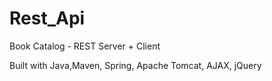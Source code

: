 # Rest_Api
Book Catalog - REST Server + Client

 Built with
 Java,Maven, Spring, Apache Tomcat, AJAX, jQuery

